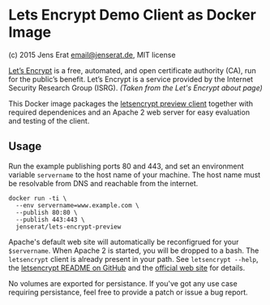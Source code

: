 # Lets Encrypt Demo Client as Docker Image

(c) 2015 Jens Erat <email@jenserat.de>, MIT license

[Let’s Encrypt](https://letsencrypt.org/) is a free, automated, and open certificate authority (CA), run for the public’s benefit. Let’s Encrypt is a service provided by the Internet Security Research Group (ISRG). _(Taken from the Let's Encrypt about page)_

This Docker image packages the [letsencrypt preview client](https://github.com/letsencrypt/lets-encrypt-preview) together with required dependenices and an Apache 2 web server for easy evaluation and testing of the client.

## Usage

Run the example publishing ports 80 and 443, and set an environment variable `servername` to the host name of your machine. The host name must be resolvable from DNS and reachable from the internet.

    docker run -ti \
      --env servername=www.example.com \
      --publish 80:80 \
      --publish 443:443 \
      jenserat/lets-encrypt-preview

Apache's default web site will automatically be reconfigrued for your `$servername`. When Apache 2 is started, you will be dropped to a bash. The `letsencrypt` client is already present in your path. See `letsencrypt --help`, the [letsencrypt README on GitHub](https://github.com/letsencrypt/lets-encrypt-preview#command-line-usage) and the [official web site](https://letsencrypt.org/howitworks/) for details.

No volumes are exported for persistance. If you've got any use case requiring persistance, feel free to provide a patch or issue a bug report.
